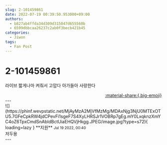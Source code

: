 ```yaml
---
slug: 2-101459861
date: 2022-07-19 00:39:50.953000+09:00
authors:
  - b827ab4ffda34d309d315047d655560b
  - 6599dbbcaa26237c2ab0f3becb421b45
categories:
  - Jiwon
tags:
  - Fan Post
---
```


# 2-101459861

<div class="post-container" markdown="1">
<div class="content-container md-sidebar__scrollwrap" markdown="1">

라이브 짧게나마 켜줘서 고맙다 아가들아 사랑한다

</div>
</div>

<div style="text-align: right;" markdown="1">
<a href="https://weverse.io/fromis9/fanpost/2-101459861" style="text-align: right;">:material-share:{.big-emoji}</a>
</div>
---

<div class="comments-container md-sidebar__scrollwrap" markdown="1">
<div class="comment" markdown="1">
<div class='id-container' markdown="1">
![](https://phinf.wevpstatic.net/MjAyMzA2MjVfMzMg/MDAxNjg3NjU0MTExOTU5.7GFeCpkRW4jdCPevFi1sgeF7S4XyLHRSJr1VOBRp7gEg.mY0LxqknzXmYC4oZ6TpxCmdSnAbldBctUiaEHQVjHkgg.JPEG/image.jpg?type=s72){ loading=lazy }
**<span class="artist">지원</span>** <small>Jul 19 2022, 00:40</small><br>
</div>
<div class='comment-body' markdown="1">
저두용
</div>
</div>
</div>
---
